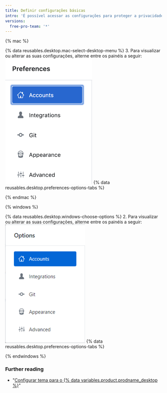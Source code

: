 ```yaml
---
title: Definir configurações básicas
intro: 'É possível acessar as configurações para proteger a privacidade, conectar contas ao GitHub Desktop e configurar o Git.'
versions:
  free-pro-team: '*'
---
```


{% mac %}

{% data reusables.desktop.mac-select-desktop-menu %}
3. Para visualizar ou alterar as suas configurações, alterne entre os painéis a seguir: ![Navegação no menu Preferences (Preferências)](/assets/images/help/desktop/mac-select-accounts-pane.png)
{% data reusables.desktop.preferences-options-tabs %}

{% endmac %}

{% windows %}

{% data reusables.desktop.windows-choose-options %}
2. Para visualizar ou alterar as suas configurações, alterne entre os painéis a seguir: ![Navegação no menu Options (Opções)](/assets/images/help/desktop/windows-select-accounts-pane.png)
{% data reusables.desktop.preferences-options-tabs %}

{% endwindows %}

### Further reading

- "[Configurar tema para o {% data variables.product.prodname_desktop %}](/desktop/guides/getting-started-with-github-desktop/setting-a-theme-for-github-desktop)"
